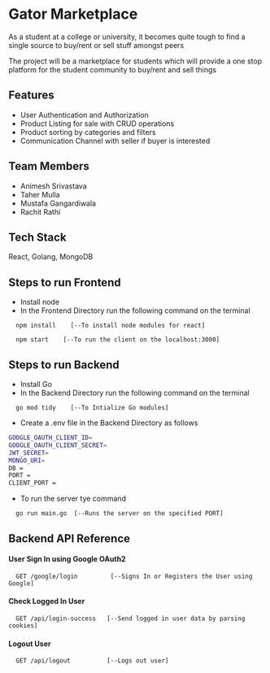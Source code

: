 
# Gator Marketplace

As a student at a college or university,  it becomes quite tough to find a single source to buy/rent or sell stuff amongst peers

The project will be a marketplace for students which will provide a one stop platform for the student community to buy/rent and sell things


## Features
* User Authentication and Authorization
* Product Listing for sale with CRUD operations
* Product sorting by categories and filters
* Communication Channel with seller if buyer is interested
## Team Members
* Animesh Srivastava
* Taher Mulla
* Mustafa Gangardiwala
* Rachit Rathi
## Tech Stack
React, Golang, MongoDB



## Steps to run Frontend
- Install node
- In the Frontend Directory run the following command on the terminal

```http
  npm install    [--To install node modules for react]
```
```http
  npm start    [--To run the client on the localhost:3000]
```
## Steps to run Backend
- Install Go
- In the Backend Directory run the following command on the terminal

```http
  go mod tidy    [--To Intialize Go modules]
```
- Create a .env file in the Backend Directory as follows

```bash
GOOGLE_OAUTH_CLIENT_ID=
GOOGLE_OAUTH_CLIENT_SECRET=
JWT_SECRET=
MONGO_URI=
DB = 
PORT = 
CLIENT_PORT = 
```
- To run the server tye command
```http
  go run main.go  [--Runs the server on the specified PORT]
```
## Backend API Reference

#### User Sign In using Google OAuth2

```http
  GET /google/login         [--Signs In or Registers the User using Google]
```
#### Check Logged In User

```http
  GET /api/login-success   [--Send logged in user data by parsing cookies]
```

#### Logout User

```http
  GET /api/logout          [--Logs out user]
```


